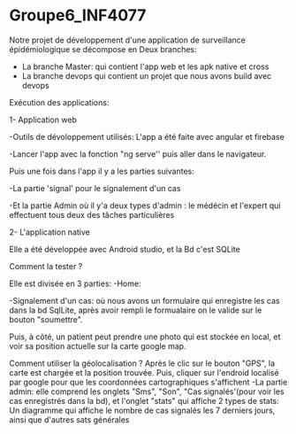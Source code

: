 # Groupe6_INF4077

Notre  projet de développement d'une application de surveillance épidémiologique se décompose en Deux branches:
- La branche Master: qui contient l'app web et les apk native et cross
- La branche devops qui contient un projet que nous avons build avec devops

Exécution des applications:

1- Application web

-Outils de dévoloppement utilisés:
L'app a été faite avec angular et firebase

-Lancer l'app avec la fonction "ng serve'' puis aller dans le navigateur.

Puis une fois dans l'app il y a les parties suivantes:

-La partie 'signal' pour le signalement d'un cas

-Et la partie Admin où il y'a deux types d'admin : le médécin et l'expert qui effectuent tous deux des tâches particulières

2- L'application native

Elle a été développée avec Android studio, et la Bd c'est SQLite

Comment la tester ?

Elle est divisée en 3 parties: 
-Home:

-Signalement d'un cas: où nous avons un formulaire qui enregistre les cas dans la bd SqlLite, après avoir rempli le formualaire on le valide sur le bouton "soumettre".

Puis, à côté, un patient peut prendre une photo qui est stockée en local, et voir sa position actuelle sur la carte google map. 

Comment utiliser la géolocalisation ?
Après le clic sur le bouton "GPS", la carte est chargée et la position trouvée. Puis, cliquer sur l'endroid localisé par google pour que les coordonnées cartographiques s'affichent
-La partie admin: elle comprend les onglets "Sms", "Son", "Cas signalés'(pour voir les cas enregistrés dans la bd), et l'onglet "stats" qui affiche 2 types de stats: Un diagramme qui affiche le nombre de cas signalés les 7 derniers jours, ainsi que d'autres sats générales
